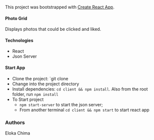 This project was bootstrapped with [Create React App](https://github.com/facebook/create-react-app).

#### Photo Grid
Displays photos that could be clicked and liked.

#### Technologies
- React
- Json Server

#### Start App
- Clone the project: `git clone <project url>
- Change into the project directory
- Install dependencies: `cd client && npm install`. Also from the root folder, run `npm install`
- To Start project 
  - `npm start-server` to start the json server;
  - From another terminal `cd client && npm start` to start react app

### Authors
Eloka Chima
